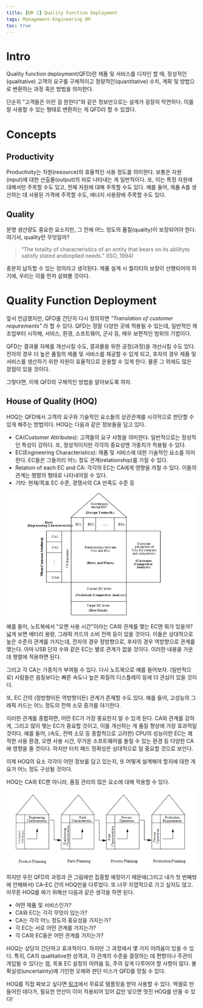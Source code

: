 ```yaml
---
title: [OM 1] Quality Function Deployment
tags: Management-Engineering OM
toc: true
---
```


# Intro
Quality function deployment(QFD)란 제품 및 서비스를 디자인 할 때, 정성적인(qualitative) 고객의 요구를 구체적이고 정량적인(quantitative) 수치, 계획 및 방법으로 변환하는 과정 혹은 방법을 의미한다. 

단순히 "고객들은 이런 걸 원한다"와 같은 정보만으로는 설계가 굉장히 막연하다. 이를 잘 사용할 수 있는 형태로 변환하는 게 QFD라 할 수 있겠다.


# Concepts
## Productivity
Productivity는 자원(resource)의 효율적인 사용 정도를 의미한다. 보통은 자원(input)에 대한 산출물(output)의 비로 나타내는 게 일반적이다. 또, 이는 특정 자원에 대해서만 주목할 수도 있고, 전체 자원에 대해 주목할 수도 있다. 예를 들어, 제품 A를 생산하는 데 사용된 가격에 주목할 수도, 에너지 사용량에 주목할 수도 있다.

## Quality
분명 생산량도 중요한 요소지만, 그 전에 어느 정도의 품질(quality)이 보장되어야 한다. 여기서, quality란 무엇일까?

> “The totality of characteristics of an entity that bears on its abilityto satisfy stated andimplied needs.” (ISO, 1994)

충분히 납득할 수 있는 정의라고 생각된다. 제품 설계 시 퀄리티의 보장이 선행되어야 하기에, 우리는 이를 먼저 살펴볼 것이다.


# Quality Function Deployment
앞서 언급했지만, QFD를 간단히 다시 정의하면 _"Translation of customer requirements"_ 라 할 수 있다. QFD는 정말 다양한 곳에 적용될 수 있는데, 일반적인 제조업부터 시작해, 서비스, 환경, 소프트웨어, 군사 등, 매우 보편적인 범위의 기법이다.

QFD는 결과물 자체를 개선시킬 수도, 결과물을 위한 공정(과정)을 개선시킬 수도 있다. 전자의 경우 더 높은 품질의 제품 및 서비스를 제공할 수 있게 되고, 후자의 경우 제품 및 서비스를 생산하기 위한 자원이 효율적으로 운용할 수 있게 한다. 물론 그 외에도 많은 장점이 있을 것이다.

그렇다면, 이제 QFD의 구체적인 방법을 알아보도록 하자.

## House of Quality (HOQ)
HOQ는 QFD에서 고객의 요구와 기술적인 요소들의 상관관계를 시각적으로 판단할 수 있게 해주는 방법이다. HOQ는 다음과 같은 정보들을 담고 있다.

- CA(Customer Attributes): 고객들의 요구 사항을 의미한다. 일반적으로는 정성적인 특성이 강하다. 또, 정성적이지만 각각의 중요성엔 가중치가 적용될 수 있다.
- EC(Engineering Characteristics): 제품 및 서비스에 대한 기술적인 요소를 의미한다. EC들은 그들끼리 어느 정도 관계(relationship)를 가질 수 있다.
- Relation of each EC and CA: 각각의 EC는 CA에게 영향을 끼칠 수 있다. 이들의 관계는 행렬의 형태로 나타내어질 수 있다.
- 기타: 현재/목표 EC 수준, 경쟁사의 CA 만족도 수준 등

![](/imgs/mge/om1.png)

예를 들어, 노트북에서 "오랜 사용 시간"이라는 CA와 관계를 맺는 EC엔 뭐가 있을까? 넓게 보면 배터리 용량, 그래픽 카드의 소비 전력 등이 있을 것이다. 이들은 상대적으로 높은 수준의 관계를 가지는데, 전자의 경우 정방향으로, 후자의 경우 역방향으로 관계를 맺는다. 아마 USB 단자 수와 같은 EC는 별로 관계가 없을 것이다. 이러한 내용을 가운데 행렬에 적용하면 된다.

그리고 각 CA는 가중치가 부여될 수 있다. 다시 노트북으로 예를 들어보자. (일반적으로) 사람들은 음질보다는 빠른 속도나 높은 화질의 디스플레이 등에 더 관심이 있을 것이다. 

또, EC 간의 (정방향이든 역방향이든) 관계가 존재할 수도 있다. 예를 들어, 고성능의 그래픽 카드는 어느 정도의 전력 소모 증가를 야기한다. 

이러한 관계를 종합하면, 어떤 EC가 가장 중요한지 알 수 있게 된다. CA와 관계를 강하게, 그리고 많이 맺는 EC가 중요할 것이고, 이를 개선하는 게 품질 향상에 가장 효과적일 것이다. 예를 들어, (속도, 전력 소모 등 종합적으로 고려한) CPU의 성능이란 EC는 쾌적한 사용 환경, 오랜 사용 시간, 무거운 소프트웨어를 돌릴 수 있는 환경 등 다양한 CA에 영향을 줄 것이다. 하지만 터치 패드 정확성은 상대적으로 덜 중요할 것으로 보인다.

이제 HOQ의 요소 각각이 어떤 정보를 담고 있는지, 또 어떻게 설계해야 할지에 대한 개요가 어느 정도 구상될 것이다.

HOQ는 CA와 EC뿐 아니라, 품질 관리의 많은 요소에 대해 적용할 수 있다. 

![](/imgs/mge/om2.png)

하지만 우린 QFD의 과정과 큰 그림에만 집중할 예정이기 때문에(그리고 내가 첫 번째밖에 안해봐서) CA-EC 간의 HOQ만을 다루었다. 또 너무 지엽적으로 가고 싶지도 않고. 아무튼 HOQ를 짜기 위해선 다음과 같은 생각을 하면 된다.

- 어떤 제품 및 서비스인가?
- CA와 EC는 각각 무엇이 있는가?
- CA는 각각 어느 정도의 중요성을 가지는가?
- 각 EC는 서로 어떤 관계를 가지는가?
- 각 CA와 EC들은 어떤 관계를 가지는가?

HOQ는 상당히 간단하고 효과적이다. 하지만 그 과정에서 몇 가지 어려움이 있을 수 있다. 특히, CA의 qualitative한 성격과, 각 관계의 수준을 결정하는 데 편향이나 주관이 개입될 수 있다는 점, 목표 EC 설정의 어려움 등, 주의 깊게 다루어야 할 사항이 많다. 불확실성(uncertainty)에 기인한 오해와 판단 미스가 QFD를 망칠 수 있다.

HOQ를 직접 짜보고 싶다면 [링크](http://www.qfdonline.com/templates/)에서 무료로 템플릿을 받아 사용할 수 있다. 엑셀로 만들어진 데다가, 필요한 연산이 이미 적용되어 있어 값만 넣으면 멋진 HOQ를 만들 수 있다!






